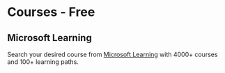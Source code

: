 # Courses - Free

## Microsoft Learning

Search your desired course from [Microsoft Learning](https://learn.microsoft.com/en-us/training/browse/) with 4000+ courses and 100+ learning paths.

